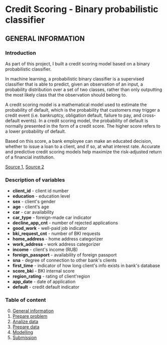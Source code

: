 # Credit Scoring - Binary probabilistic classifier

## GENERAL INFORMATION

### Introduction

As part of this project, I built a credit scoring model based on a binary probabilistic classifier.

In machine learning, a probabilistic binary classifier is a supervised classifier that is able to predict, given an observation of an input, a probability distribution over a set of two classes, rather than only outputting the most likely class that the observation should belong to.

A credit scoring model is a mathematical model used to estimate the probability of default, which is the probability that customers may trigger a credit event (i.e. bankruptcy, obligation default, failure to pay, and cross-default events). In a credit scoring model, the probability of default is normally presented in the form of a credit score. The higher score refers to a lower probability of default.

Based on this score, a bank employee can make an educated decision, whether to issue a loan to a client, and if so, at what interest rate. Accurate and predictive credit scoring models help maximize the risk-adjusted return of a financial institution.

[Source 1](https://en.wikipedia.org/wiki/Probabilistic_classification), [Source 2](https://www.mathworks.com/discovery/credit-scoring-model.html)

### Description of variables

* **client_id** - client id number
* **education** - education level
* **sex** - client's gender
* **age** - client's age
* **car** - car availability
* **car_type** - foreign-made car indicator
* **decline_app_cnt** - number of rejected applications
* **good_work** - well-paid job indicator
* **bki_request_cnt** - number of BKI requests 
* **home_address** - home address categorizer
* **work_address** - work address categorizer
* **income** - client's income (RUB)
* **foreign_passport** - availability of foreign passport
* **sna** - degree of connection to other bank's clients
* **first_time** - indicator of how long client's info exists in bank's database
* **score_bki** - BKI internal score
* **region_rating** - rating of client'region
* **app_date** - date of application
* **default** - credit default indicator

### Table of content
0. [General information](#intro)
1. [Prepare problem](#prepare)
2. [Analize data](#analize)
3. [Prepare data](#data)
4. [Modelling](#modelling)
5. [Submission](#submission)
